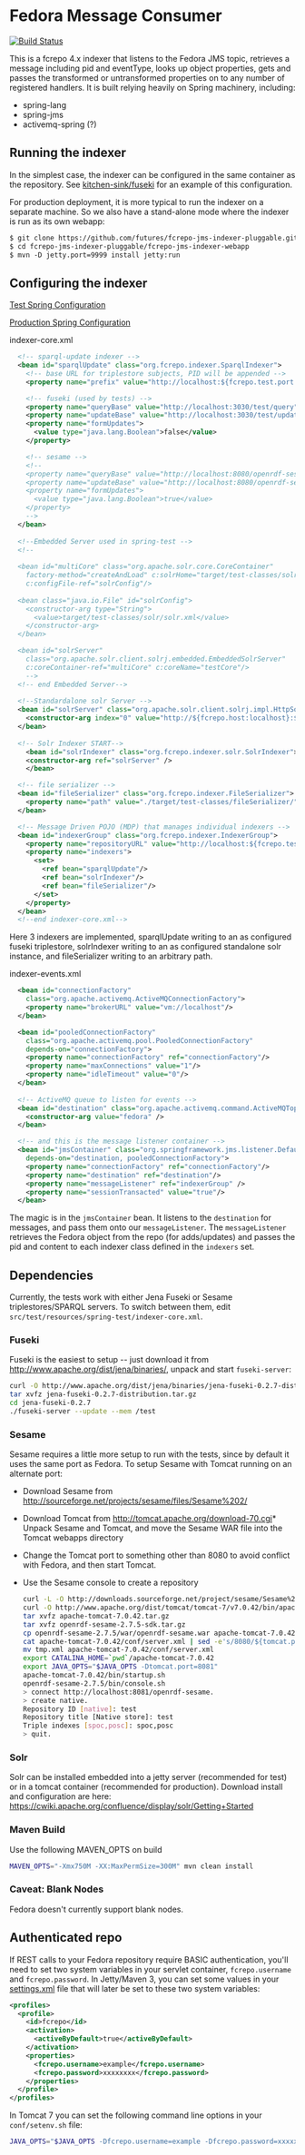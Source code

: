 # Fedora Message Consumer
[![Build Status](https://travis-ci.org/ualbertalib/fcrepo-message-consumer.svg?branch=pcharoen)](https://travis-ci.org/ualbertalib/fcrepo-message-consumer)

This is a fcrepo 4.x indexer that listens to the Fedora JMS topic, retrieves a message including pid and eventType, looks up object properties, gets and passes the transformed or untransformed properties on to any number of registered handlers.  It is built relying heavily on Spring machinery, including:

* spring-lang
* spring-jms
* activemq-spring (?)


## Running the indexer

In the simplest case, the indexer can be configured in the same container as the repository.   See [kitchen-sink/fuseki](https://github.com/fcrepo4-labs/fcrepo-kitchen-sink/tree/fuseki) for an example of this configuration.

For production deployment, it is more typical to run the indexer on a separate machine.  So we also have a stand-alone mode where the indexer is run as its own webapp:

```xml
$ git clone https://github.com/futures/fcrepo-jms-indexer-pluggable.git
$ cd fcrepo-jms-indexer-pluggable/fcrepo-jms-indexer-webapp
$ mvn -D jetty.port=9999 install jetty:run
```

## Configuring the indexer

 [Test Spring Configuration](https://github.com/fcrepo4/fcrepo-message-consumer/tree/master/fcrepo-message-consumer-core/src/test/resources/spring-test)
 
 [Production Spring Configuration](https://github.com/fcrepo4/fcrepo-message-consumer/tree/master/fcrepo-message-consumer-webapp/src/main/resources/spring) 

indexer-core.xml
```xml
  <!-- sparql-update indexer -->
  <bean id="sparqlUpdate" class="org.fcrepo.indexer.SparqlIndexer">
    <!-- base URL for triplestore subjects, PID will be appended -->
    <property name="prefix" value="http://localhost:${fcrepo.test.port:8080}/rest/objects/"/>

    <!-- fuseki (used by tests) -->
    <property name="queryBase" value="http://localhost:3030/test/query"/>
    <property name="updateBase" value="http://localhost:3030/test/update"/>
    <property name="formUpdates">
      <value type="java.lang.Boolean">false</value>
    </property>

    <!-- sesame -->
    <!--
    <property name="queryBase" value="http://localhost:8080/openrdf-sesame/repositories/test"/>
    <property name="updateBase" value="http://localhost:8080/openrdf-sesame/repositories/test/statements"/>
    <property name="formUpdates">
      <value type="java.lang.Boolean">true</value>
    </property>
    -->
  </bean>
  
  <!--Embedded Server used in spring-test -->
  <!--
  
  <bean id="multiCore" class="org.apache.solr.core.CoreContainer"
    factory-method="createAndLoad" c:solrHome="target/test-classes/solr"
    c:configFile-ref="solrConfig"/>
    
  <bean class="java.io.File" id="solrConfig">
    <constructor-arg type="String">
      <value>target/test-classes/solr/solr.xml</value>
    </constructor-arg>
  </bean>

  <bean id="solrServer"
    class="org.apache.solr.client.solrj.embedded.EmbeddedSolrServer"
    c:coreContainer-ref="multiCore" c:coreName="testCore"/>
    -->
  <!-- end Embedded Server-->
  
  <!--Standardalone solr Server -->
  <bean id="solrServer" class="org.apache.solr.client.solrj.impl.HttpSolrServer">
    <constructor-arg index="0" value="http://${fcrepo.host:localhost}:${solrIndexer.port:8983}/solr/" />
  </bean>
  
  <!-- Solr Indexer START-->
    <bean id="solrIndexer" class="org.fcrepo.indexer.solr.SolrIndexer">
    <constructor-arg ref="solrServer" />
    </bean>

  <!-- file serializer -->
  <bean id="fileSerializer" class="org.fcrepo.indexer.FileSerializer">
    <property name="path" value="./target/test-classes/fileSerializer/"/>
  </bean>

  <!-- Message Driven POJO (MDP) that manages individual indexers -->
  <bean id="indexerGroup" class="org.fcrepo.indexer.IndexerGroup">
    <property name="repositoryURL" value="http://localhost:${fcrepo.test.port:8080}/rest/objects/" />
    <property name="indexers">
      <set>
        <ref bean="sparqlUpdate"/>
        <ref bean="solrIndexer"/>
        <ref bean="fileSerializer"/>
      </set>
    </property>
  </bean>
  <!--end indexer-core.xml-->
```

Here 3 indexers are implemented, sparqlUpdate writing to an as configured fuseki triplestore, solrIndexer writing to an as configured standalone solr instance, and fileSerializer writing to an arbitrary path.

indexer-events.xml
```xml
  <bean id="connectionFactory"
    class="org.apache.activemq.ActiveMQConnectionFactory">
    <property name="brokerURL" value="vm://localhost"/>
  </bean>

  <bean id="pooledConnectionFactory"
    class="org.apache.activemq.pool.PooledConnectionFactory"
    depends-on="connectionFactory">
    <property name="connectionFactory" ref="connectionFactory"/>
    <property name="maxConnections" value="1"/>
    <property name="idleTimeout" value="0"/>
  </bean>
  
  <!-- ActiveMQ queue to listen for events -->
  <bean id="destination" class="org.apache.activemq.command.ActiveMQTopic">
    <constructor-arg value="fedora" />
  </bean>

  <!-- and this is the message listener container -->
  <bean id="jmsContainer" class="org.springframework.jms.listener.DefaultMessageListenerContainer"
    depends-on="destination, pooledConnectionFactory">
    <property name="connectionFactory" ref="connectionFactory"/>
    <property name="destination" ref="destination"/>
    <property name="messageListener" ref="indexerGroup" />
    <property name="sessionTransacted" value="true"/>
  </bean>
```

The magic is in the ```jmsContainer``` bean. It listens to the ```destination``` for messages, and pass them onto our ```messageListener```.  The ```messageListener``` retrieves the Fedora object from the repo (for adds/updates) and passes the pid and content to each indexer class defined in the ```indexers``` set.

## Dependencies

Currently, the tests work with either Jena Fuseki or Sesame triplestores/SPARQL servers.  To switch between them, edit ```src/test/resources/spring-test/indexer-core.xml```.

### Fuseki
Fuseki is the easiest to setup -- just download it from http://www.apache.org/dist/jena/binaries/, unpack and start ```fuseki-server```:

``` sh
curl -O http://www.apache.org/dist/jena/binaries/jena-fuseki-0.2.7-distribution.tar.gz
tar xvfz jena-fuseki-0.2.7-distribution.tar.gz
cd jena-fuseki-0.2.7
./fuseki-server --update --mem /test
```

### Sesame

Sesame requires a little more setup to run with the tests, since by default it uses the same port as Fedora.  To setup Sesame with Tomcat running on an alternate port:

* Download Sesame from http://sourceforge.net/projects/sesame/files/Sesame%202/ 
* Download Tomcat from http://tomcat.apache.org/download-70.cgi* Unpack Sesame and Tomcat, and move the Sesame WAR file into the Tomcat webapps directory
* Change the Tomcat port to something other than 8080 to avoid conflict with Fedora, and then start Tomcat.
* Use the Sesame console to create a repository

    ``` sh
    curl -L -O http://downloads.sourceforge.net/project/sesame/Sesame%202/2.7.5/openrdf-sesame-2.7.5-sdk.tar.gz
    curl -O http://www.apache.org/dist/tomcat/tomcat-7/v7.0.42/bin/apache-tomcat-7.0.42.tar.gz
    tar xvfz apache-tomcat-7.0.42.tar.gz
    tar xvfz openrdf-sesame-2.7.5-sdk.tar.gz
    cp openrdf-sesame-2.7.5/war/openrdf-sesame.war apache-tomcat-7.0.42/webapps/
    cat apache-tomcat-7.0.42/conf/server.xml | sed -e's/8080/${tomcat.port}/' > tmp.xml
    mv tmp.xml apache-tomcat-7.0.42/conf/server.xml
    export CATALINA_HOME=`pwd`/apache-tomcat-7.0.42
    export JAVA_OPTS="$JAVA_OPTS -Dtomcat.port=8081"
    apache-tomcat-7.0.42/bin/startup.sh
    openrdf-sesame-2.7.5/bin/console.sh
    > connect http://localhost:8081/openrdf-sesame.
    > create native.
    Repository ID [native]: test
    Repository title [Native store]: test
    Triple indexes [spoc,posc]: spoc,posc
    > quit.
    ```

### Solr

Solr can be installed embedded into a jetty server (recommended for test) or in a tomcat container (recommended for production).  Download install and configuration are here: https://cwiki.apache.org/confluence/display/solr/Getting+Started

### Maven Build

Use the following MAVEN_OPTS on build

   ``` sh
   MAVEN_OPTS="-Xmx750M -XX:MaxPermSize=300M" mvn clean install
   ```

### Caveat: Blank Nodes

Fedora doesn't currently support blank nodes.

## Authenticated repo

If REST calls to your Fedora repository require BASIC authentication,
you'll need to set two system variables in your servlet container,
`fcrepo.username` and `fcrepo.password`. In Jetty/Maven 3, you can set
some values in your [settings.xml](https://maven.apache.org/settings.html)
file that will later be set to these two system variables:

``` xml
<profiles>
  <profile>
    <id>fcrepo</id>
    <activation>
      <activeByDefault>true</activeByDefault>
    </activation>
    <properties>
      <fcrepo.username>example</fcrepo.username>
      <fcrepo.password>xxxxxxxx</fcrepo.password>
    </properties>
  </profile>
</profiles>
```

In Tomcat 7 you can set the following command line options in
your `conf/setenv.sh` file:

``` sh
JAVA_OPTS="$JAVA_OPTS -Dfcrepo.username=example -Dfcrepo.password=xxxxxxxx "
```
